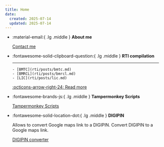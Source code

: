 ```yaml
---
title: Home
date:
  created: 2025-07-14
  updated: 2025-07-14
---
```


<div class="grid cards" markdown>

- :material-email:{ .lg .middle } __About me__

    [Contact me](about.md)

- :fontawesome-solid-clipboard-question:{ .lg .middle } __RTI compilation__
  
    -----

      - [BMTC](rti/posts/bmtc.md)
      - [BMRCL](rti/posts/bmrcl.md)
      - [LIC](rti/posts/lic.md)

    [:octicons-arrow-right-24: Read more](rti/index.md)

- :fontawesome-brands-js:{ .lg .middle } __Tampermonkey Scripts__

    [Tampermonkey Scripts](tampermonkey/index.md)

- :fontawesome-solid-location-dot:{ .lg .middle } __DIGIPIN__

    Allows to convert Google maps link to a DIGIPIN. Convert DIGIPIN to a Google maps link.

    [DIGIPIN converter](digipin/index.md)

</div>
